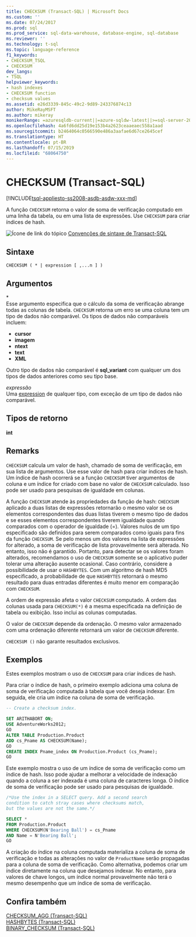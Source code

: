 ```yaml
---
title: CHECKSUM (Transact-SQL) | Microsoft Docs
ms.custom: ''
ms.date: 07/24/2017
ms.prod: sql
ms.prod_service: sql-data-warehouse, database-engine, sql-database
ms.reviewer: ''
ms.technology: t-sql
ms.topic: language-reference
f1_keywords:
- CHECKSUM_TSQL
- CHECKSUM
dev_langs:
- TSQL
helpviewer_keywords:
- hash indexes
- CHECKSUM function
- checksum values
ms.assetid: e26d3339-845c-49c2-9d89-243376874c13
author: MikeRayMSFT
ms.author: mikeray
monikerRange: =azuresqldb-current||=azure-sqldw-latest||>=sql-server-2016||=sqlallproducts-allversions||>=sql-server-linux-2017||=azuresqldb-mi-current
ms.openlocfilehash: 4a6fd6dd25d19e153b4a2623ceaaeaec558a1aad
ms.sourcegitcommit: b2464064c0566590e486a3aafae6d67ce2645cef
ms.translationtype: HT
ms.contentlocale: pt-BR
ms.lasthandoff: 07/15/2019
ms.locfileid: "68064750"
---
```

# <a name="checksum-transact-sql"></a>CHECKSUM (Transact-SQL)
[!INCLUDE[tsql-appliesto-ss2008-asdb-asdw-xxx-md](../../includes/tsql-appliesto-ss2008-asdb-asdw-xxx-md.md)]

A função `CHECKSUM` retorna o valor de soma de verificação computado em uma linha da tabela, ou em uma lista de expressões. Use `CHECKSUM` para criar índices de hash.
  
![Ícone de link do tópico](../../database-engine/configure-windows/media/topic-link.gif "Ícone de link do tópico") [Convenções de sintaxe de Transact-SQL](../../t-sql/language-elements/transact-sql-syntax-conventions-transact-sql.md)
  
## <a name="syntax"></a>Sintaxe  
  
```
CHECKSUM ( * | expression [ ,...n ] )  
```  
  
## <a name="arguments"></a>Argumentos  
\*  
Esse argumento especifica que o cálculo da soma de verificação abrange todas as colunas de tabela. `CHECKSUM` retorna um erro se uma coluna tem um tipo de dados não comparável. Os tipos de dados não comparáveis incluem:

- **cursor**
- **imagem**
- **ntext**
- **text**
- **XML**

Outro tipo de dados não comparável é **sql_variant** com qualquer um dos tipos de dados anteriores como seu tipo base.
  
*expressão*  
Uma [expression](../../t-sql/language-elements/expressions-transact-sql.md) de qualquer tipo, com exceção de um tipo de dados não comparável.
  
## <a name="return-types"></a>Tipos de retorno
 **int**  
  
## <a name="remarks"></a>Remarks  
`CHECKSUM` calcula um valor de hash, chamado de soma de verificação, em sua lista de argumentos. Use esse valor de hash para criar índices de hash. Um índice de hash ocorrerá se a função `CHECKSUM` tiver argumentos de coluna e um índice for criado com base no valor de `CHECKSUM` calculado. Isso pode ser usado para pesquisas de igualdade em colunas.
  
A função `CHECKSUM` atende às propriedades da função de hash: `CHECKSUM` aplicado a duas listas de expressões retornarão o mesmo valor se os elementos correspondentes das duas listas tiverem o mesmo tipo de dados e se esses elementos correspondentes tiverem igualdade quando comparados com o operador de igualdade (=). Valores nulos de um tipo especificado são definidos para serem comparados como iguais para fins da função `CHECKSUM`. Se pelo menos um dos valores na lista de expressões for alterado, a soma de verificação de lista provavelmente será alterada. No entanto, isso não é garantido. Portanto, para detectar se os valores foram alterados, recomendamos o uso de `CHECKSUM` somente se o aplicativo puder tolerar uma alteração ausente ocasional. Caso contrário, considere a possibilidade de usar o `HASHBYTES`. Com um algoritmo de hash MD5 especificado, a probabilidade de que `HASHBYTES` retornará o mesmo resultado para duas entradas diferentes é muito menor em comparação com `CHECKSUM`.
  
A ordem de expressão afeta o valor `CHECKSUM` computado. A ordem das colunas usada para `CHECKSUM(*)` é a mesma especificada na definição de tabela ou exibição. Isso inclui as colunas computadas.
  
O valor de `CHECKSUM` depende da ordenação. O mesmo valor armazenado com uma ordenação diferente retornará um valor de `CHECKSUM` diferente.
  
`CHECKSUM ()` não garante resultados exclusivos.

## <a name="examples"></a>Exemplos  
Estes exemplos mostram o uso de `CHECKSUM` para criar índices de hash.
  
Para criar o índice de hash, o primeiro exemplo adiciona uma coluna de soma de verificação computada à tabela que você deseja indexar. Em seguida, ele cria um índice na coluna de soma de verificação. 
  
```sql
-- Create a checksum index.  

SET ARITHABORT ON;  
USE AdventureWorks2012;   
GO  
ALTER TABLE Production.Product  
ADD cs_Pname AS CHECKSUM(Name);  
GO  
CREATE INDEX Pname_index ON Production.Product (cs_Pname);  
GO  
```  
  
Este exemplo mostra o uso de um índice de soma de verificação como um índice de hash. Isso pode ajudar a melhorar a velocidade de indexação quando a coluna a ser indexada é uma coluna de caracteres longa. O índice de soma de verificação pode ser usado para pesquisas de igualdade.
  
```sql
/*Use the index in a SELECT query. Add a second search   
condition to catch stray cases where checksums match,   
but the values are not the same.*/  

SELECT *   
FROM Production.Product  
WHERE CHECKSUM(N'Bearing Ball') = cs_Pname  
AND Name = N'Bearing Ball';  
GO  
```  
  
A criação do índice na coluna computada materializa a coluna de soma de verificação e todas as alterações no valor de `ProductName` serão propagadas para a coluna de soma de verificação. Como alternativa, podemos criar um índice diretamente na coluna que desejamos indexar. No entanto, para valores de chave longos, um índice normal provavelmente não terá o mesmo desempenho que um índice de soma de verificação.
  
## <a name="see-also"></a>Confira também
[CHECKSUM_AGG &#40;Transact-SQL&#41;](../../t-sql/functions/checksum-agg-transact-sql.md)  
[HASHBYTES &#40;Transact-SQL&#41;](../../t-sql/functions/hashbytes-transact-sql.md)  
[BINARY_CHECKSUM &#40;Transact-SQL&#41;](../../t-sql/functions/binary-checksum-transact-sql.md)
  
  
